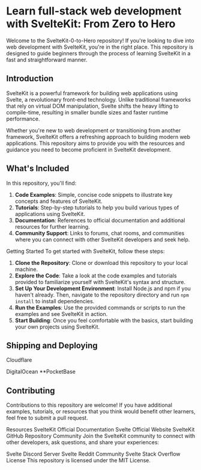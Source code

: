 # Learn full-stack web development with SvelteKit: From Zero to Hero


Welcome to the SvelteKit-0-to-Hero repository! If you're looking to dive into web development with SvelteKit, you're in the right place. This repository is designed to guide beginners through the process of learning SvelteKit in a fast and straightforward manner.

## Introduction
SvelteKit is a powerful framework for building web applications using Svelte, a revolutionary front-end technology. Unlike traditional frameworks that rely on virtual DOM manipulation, Svelte shifts the heavy lifting to compile-time, resulting in smaller bundle sizes and faster runtime performance.

Whether you're new to web development or transitioning from another framework, SvelteKit offers a refreshing approach to building modern web applications. This repository aims to provide you with the resources and guidance you need to become proficient in SvelteKit development.

## What's Included
In this repository, you'll find:
1. **Code Examples**: Simple, concise code snippets to illustrate key concepts and features of SvelteKit.
2. **Tutorials**: Step-by-step tutorials to help you build various types of applications using SvelteKit.
3. **Documentation**: References to official documentation and additional resources for further learning.
4. **Community Support**: Links to forums, chat rooms, and communities where you can connect with other SvelteKit developers and seek help.



Getting Started
To get started with SvelteKit, follow these steps:

1. **Clone the Repository**: Clone or download this repository to your local machine.
2. **Explore the Code**: Take a look at the code examples and tutorials provided to familiarize yourself with SvelteKit's syntax and structure.
3. **Set Up Your Development Environment**: Install Node.js and npm if you haven't already. Then, navigate to the repository directory and run `npm install` to install dependencies.
4. **Run the Examples**: Use the provided commands or scripts to run the examples and see SvelteKit in action.
5. **Start Building**: Once you feel comfortable with the basics, start building your own projects using SvelteKit.

## Shipping and Deploying


Cloudflare


DigitalOcean
  **PocketBase





## Contributing
Contributions to this repository are welcome! If you have additional examples, tutorials, or resources that you think would benefit other learners, feel free to submit a pull request.



Resources
SvelteKit Official Documentation
Svelte Official Website
SvelteKit GitHub Repository
Community
Join the SvelteKit community to connect with other developers, ask questions, and share your experiences:

Svelte Discord Server
Svelte Reddit Community
Svelte Stack Overflow
License
This repository is licensed under the MIT License.
